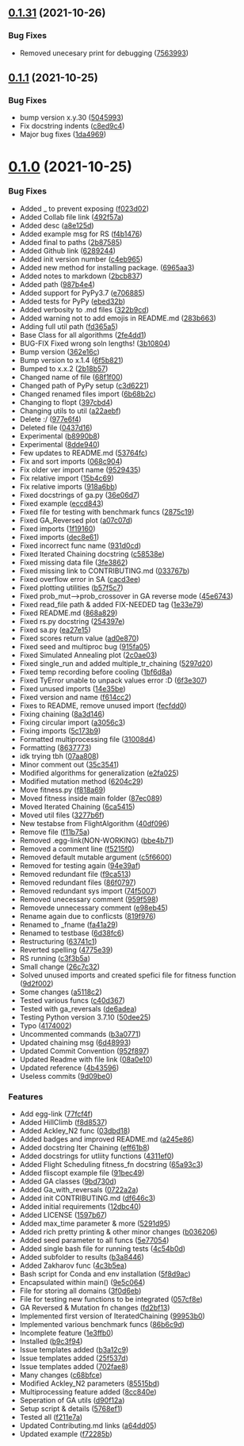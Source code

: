 ## [0.1.31](https://github.com/Agrover112/fliscopt/compare/v0.1.1...v0.1.31) (2021-10-26)


### Bug Fixes

* Removed unecesary print for debugging ([7563993](https://github.com/Agrover112/fliscopt/commit/7563993ccd8c5ad0dfc13e1b863ba16f4db14854))



## [0.1.1](https://github.com/Agrover112/fliscopt/compare/v0.1.0...v0.1.1) (2021-10-25)


### Bug Fixes

* bump version x.y.30 ([5045993](https://github.com/Agrover112/fliscopt/commit/50459932c398a6f30079a8cfbc51099b0b69a4c0))
* Fix docstring indents ([c8ed9c4](https://github.com/Agrover112/fliscopt/commit/c8ed9c473fb9bef37ae17ea28d7f0af5917c0597))
* Major bug fixes ([1da4969](https://github.com/Agrover112/fliscopt/commit/1da496927e8c4d43eeb64eacf5388aeee2b5d2b3))



# [0.1.0](https://github.com/Agrover112/fliscopt/compare/9d2f002967a7465a3a16f045107087a31bfed68e...v0.1.0) (2021-10-25)


### Bug Fixes

* Added _ to prevent exposing ([f023d02](https://github.com/Agrover112/fliscopt/commit/f023d0269cf647a673cc914ab17d6fc1cfbef91b))
* Added Collab file link ([492f57a](https://github.com/Agrover112/fliscopt/commit/492f57a44bff29f4d694cfee0da199721478ea98))
* Added desc ([a8e125d](https://github.com/Agrover112/fliscopt/commit/a8e125d93613e67ad6918b65e814e99656d9229d))
* Added example msg for RS ([f4b1476](https://github.com/Agrover112/fliscopt/commit/f4b1476a8ffc82e43e27b364bc390afd8587fef4))
* Added final to paths ([2b87585](https://github.com/Agrover112/fliscopt/commit/2b875855390c90b1baabe091c5a05116c042b642))
* Added Github link ([6289244](https://github.com/Agrover112/fliscopt/commit/62892443a3fe4cc0c17749a0a8c4eec9323ce0b3))
* Added init version number ([c4eb965](https://github.com/Agrover112/fliscopt/commit/c4eb965919703519a5e3f742d7ffdea25768ea38))
* Added new method for installing package. ([6965aa3](https://github.com/Agrover112/fliscopt/commit/6965aa375462039e94c79863aa1f2c00b74bcab5))
* Added notes to markdown ([2bcb837](https://github.com/Agrover112/fliscopt/commit/2bcb8376ef06cb9951c6607b5cd21da1db2cdb3c))
* Added path ([987b4e4](https://github.com/Agrover112/fliscopt/commit/987b4e401e436357a4ca265b08b514fff64dadaa))
* Added support for PyPy3.7 ([e706885](https://github.com/Agrover112/fliscopt/commit/e706885f412ca5fe9bc8928c45a6ea54d7fbe839))
* Added tests for PyPy ([ebed32b](https://github.com/Agrover112/fliscopt/commit/ebed32b949238e7eeb269115937d9c39aa3acff4))
* Added verbosity to .md files ([322b9cd](https://github.com/Agrover112/fliscopt/commit/322b9cd7b9649af0c787a1855511cc8eccf1c67c))
* Added warning not to add emojis in README.md ([283b663](https://github.com/Agrover112/fliscopt/commit/283b663088c28fddcc90938199801cb11d092602))
* Adding full util path ([fd365a5](https://github.com/Agrover112/fliscopt/commit/fd365a55119cebcf4993543e810e5d72ef949666))
* Base Class for all algorithms ([2fe4dd1](https://github.com/Agrover112/fliscopt/commit/2fe4dd1339bb50deb166fc5751ed1c067e1ef0fa))
* BUG-FIX Fixed wrong soln lengths! ([3b10804](https://github.com/Agrover112/fliscopt/commit/3b10804c622a4ed72583ac865bca86545c0aad12))
* Bump version ([362e16c](https://github.com/Agrover112/fliscopt/commit/362e16c86ec260c94d1f142180e82a743b44e8d5))
* Bump version to x.1.4 ([6f5b821](https://github.com/Agrover112/fliscopt/commit/6f5b821a218942570c19eddecf649cfed05e4a5d))
* Bumped to x.x.2 ([2b18b57](https://github.com/Agrover112/fliscopt/commit/2b18b574788fc3921c75a1e2cf39a30bba4f23bc))
* Changed name of file ([68f1f00](https://github.com/Agrover112/fliscopt/commit/68f1f00571fa60abd36197741d7f770bb9cbe799))
* Changed path of PyPy setup ([c3d6221](https://github.com/Agrover112/fliscopt/commit/c3d6221f385e09fef8ae1c18e8d6aa162cd0badc))
* Changed renamed files import ([6b68b2c](https://github.com/Agrover112/fliscopt/commit/6b68b2c2c1b5587773b279e51cfb329629f9058a))
* Changing to flopt ([397cbd4](https://github.com/Agrover112/fliscopt/commit/397cbd4dd4d4ac872d4f06bee9745d5cf97b7d86))
* Changing utils to util ([a22aebf](https://github.com/Agrover112/fliscopt/commit/a22aebf71acd7a175984e5c67675dc6a2aadaa7d))
* Delete :/ ([977e6f4](https://github.com/Agrover112/fliscopt/commit/977e6f4ca0b7a14c9f4d69aae5e34658741298eb))
* Deleted file ([0437d16](https://github.com/Agrover112/fliscopt/commit/0437d162fa669f3024797a41063540a17423456f))
* Experimental ([b8990b8](https://github.com/Agrover112/fliscopt/commit/b8990b883fd7b52b5170e971aacaff47d78f8684))
* Experimental ([8dde940](https://github.com/Agrover112/fliscopt/commit/8dde940c376c974bfbbd530da171fe9c8a1f8f38))
* Few updates to README.md ([53764fc](https://github.com/Agrover112/fliscopt/commit/53764fcaffb0243497d358836d2058d898e94893))
* Fix and sort imports ([068c904](https://github.com/Agrover112/fliscopt/commit/068c904929daeb6ba562963998ea2d5d6a3c9ff4))
* Fix older ver import name ([9529435](https://github.com/Agrover112/fliscopt/commit/9529435f5cf4eaa387867cbe6f65ef3e5bcf9ba1))
* Fix relative import ([15b4c69](https://github.com/Agrover112/fliscopt/commit/15b4c690000fa0591030386320b8fcf03b08c85f))
* Fix relative imports ([918a6bb](https://github.com/Agrover112/fliscopt/commit/918a6bbd7e1111aa59100dbdf0018e272e8698b3))
* Fixed docstrings of ga.py ([36e06d7](https://github.com/Agrover112/fliscopt/commit/36e06d72798d8aab71d54531dbc2396a01ed1395))
* Fixed example ([eccd843](https://github.com/Agrover112/fliscopt/commit/eccd84330b15e4c27a699689b82b5933a05539ea))
* Fixed file for testing with benchmark funcs ([2875c19](https://github.com/Agrover112/fliscopt/commit/2875c194297cd8d8fef0e1c4da7b8f07c5942cb3))
* Fixed GA_Reversed plot ([a07c07d](https://github.com/Agrover112/fliscopt/commit/a07c07da95f3da4247b711d8d3b2ec88da13f673))
* Fixed imports ([1f19160](https://github.com/Agrover112/fliscopt/commit/1f191602f0a05c781a3d4d5ca23c0fc19705a9e2))
* Fixed imports ([dec8e61](https://github.com/Agrover112/fliscopt/commit/dec8e61de58820b992c2ca0cb674e5c7770e574c))
* Fixed incorrect func name ([931d0cd](https://github.com/Agrover112/fliscopt/commit/931d0cdb6ab7fba016edef750a6b54c73267121c))
* Fixed Iterated Chaining docstring ([c58538e](https://github.com/Agrover112/fliscopt/commit/c58538e020b8205b49d2300dbfe8a4db3f95ecd5))
* Fixed missing data file ([3fe3862](https://github.com/Agrover112/fliscopt/commit/3fe38629fe310440994cffb5c75273773ee3eb61))
* Fixed missing link to CONTRIBUTING.md ([033767b](https://github.com/Agrover112/fliscopt/commit/033767b3e06bae4ad132a4805c3bc9bcefaf2dfe))
* Fixed overflow error in SA ([cacd3ee](https://github.com/Agrover112/fliscopt/commit/cacd3eed3fb02a67f15e23e05219db0ac6e7fad4))
* Fixed plotting utilities ([b57f5c7](https://github.com/Agrover112/fliscopt/commit/b57f5c7bab591cf75d8411eedc9c17fc8f9832f1))
* Fixed prob_mut-->prob_crossover in GA reverse mode ([45e6743](https://github.com/Agrover112/fliscopt/commit/45e6743b06c3ccca89c5d3c88cd73257664d3d04))
* Fixed read_file path & added FIX-NEEDED tag ([1e33e79](https://github.com/Agrover112/fliscopt/commit/1e33e79b805493ce47c8d0ec24696e0899b6cf72))
* Fixed README.md ([868a829](https://github.com/Agrover112/fliscopt/commit/868a829edeffb084714cc79e949b9fc59b969984))
* Fixed rs.py docstring ([254397e](https://github.com/Agrover112/fliscopt/commit/254397effb86323f9cd25ca505b9291c6ce264b7))
* Fixed sa.py ([ea27e15](https://github.com/Agrover112/fliscopt/commit/ea27e1587836de01a3ecf6f7e8f3caf9ff808305))
* Fixed scores return value ([ad0e870](https://github.com/Agrover112/fliscopt/commit/ad0e870de8720fa88bb8b0626ca942d3ddd79878))
* Fixed seed and multiproc bug ([915fa05](https://github.com/Agrover112/fliscopt/commit/915fa05f6c448b768f7204dcf309c6563df198f9))
* Fixed Simulated Annealing plot ([2c0ae03](https://github.com/Agrover112/fliscopt/commit/2c0ae030ec266f5599462de9e9347239b61159ec))
* Fixed single_run and added multiple_tr_chaining ([5297d20](https://github.com/Agrover112/fliscopt/commit/5297d209a685131f39f7bfd56643a7bbc08c0c29))
* Fixed temp recording before cooling ([1bf6d8a](https://github.com/Agrover112/fliscopt/commit/1bf6d8a832c5be2d07f159d5e158bb5e1ec81ec8))
* Fixed TyError unable to unpack values error :D ([6f3e307](https://github.com/Agrover112/fliscopt/commit/6f3e3075ba6dc467e76c0ee59bc7dc1bb7e24b67))
* Fixed unused imports ([14e35be](https://github.com/Agrover112/fliscopt/commit/14e35beea7a4cb2170d230b2544e67741776134d))
* Fixed version and name ([f614cc2](https://github.com/Agrover112/fliscopt/commit/f614cc2cc6b06f3d30cf602ea76a35f18ce9bbf2))
* Fixes to README, remove unused import ([fecfdd0](https://github.com/Agrover112/fliscopt/commit/fecfdd01b6599399195bedb885a969fdb13edd68))
* Fixing chaining ([8a3d146](https://github.com/Agrover112/fliscopt/commit/8a3d14650045df84ab83b5b03932407f48fd0c4b))
* Fixing circular import ([a3056c3](https://github.com/Agrover112/fliscopt/commit/a3056c3354e92a7ef48a6e59c547ef2d66028402))
* Fixing imports ([5c173b9](https://github.com/Agrover112/fliscopt/commit/5c173b9496cd0b28231c7b9cab7ac8249a8a5511))
* Formatted multiprocessing file ([31008d4](https://github.com/Agrover112/fliscopt/commit/31008d4a3e5bb8c4645dd788f6b37733cac35130))
* Formatting ([8637773](https://github.com/Agrover112/fliscopt/commit/863777328c7e50a389cbe43d26a880d2a0e9f4e2))
* idk trying tbh ([07aa808](https://github.com/Agrover112/fliscopt/commit/07aa8084012e280f607eb0f477ee194941512e4c))
* Minor comment out ([35c3541](https://github.com/Agrover112/fliscopt/commit/35c35411f61d22deca2c0f4cfef58f71f9ae4296))
* Modified algorithms for generalization ([e2fa025](https://github.com/Agrover112/fliscopt/commit/e2fa025382f6b9681c2dcfb715281f59b173f1d8))
* Modified mutation method ([6204c29](https://github.com/Agrover112/fliscopt/commit/6204c2964ae1c7075786aa2d8e940000b6f75ccf))
* Move fitness.py ([f818a69](https://github.com/Agrover112/fliscopt/commit/f818a6923aa060742685694c61c6bc217fe780f9))
* Moved fitness inside main folder ([87ec089](https://github.com/Agrover112/fliscopt/commit/87ec089d7ae22b7da22d2576180f8c8e35a6e34e))
* Moved Iterated Chaining ([6ca5415](https://github.com/Agrover112/fliscopt/commit/6ca54155ba68d87aaed73c8fa1dc747c4d0de906))
* Moved util files ([3277b6f](https://github.com/Agrover112/fliscopt/commit/3277b6f022529db3b6693c43f595ca273ff47df7))
* New testabse from FlightAlgorithm ([40df096](https://github.com/Agrover112/fliscopt/commit/40df096ca708b27a69597ebede69709445e6eeb6))
* Remove file ([f11b75a](https://github.com/Agrover112/fliscopt/commit/f11b75a45d7b4cf46689f52bf5550e0c897011d8))
* Removed .egg-link(NON-WORKING) ([bbe4b71](https://github.com/Agrover112/fliscopt/commit/bbe4b7106dc79b0309de11615da367155f3dc605))
* Removed a comment line ([f5215f0](https://github.com/Agrover112/fliscopt/commit/f5215f0055d062c8458fda92c048a5ea7c8c1239))
* Removed default mutable argument ([c5f6600](https://github.com/Agrover112/fliscopt/commit/c5f66005df4d63825e3eafdc5e9bdb8c80369b58))
* Removed for testing again ([94e39af](https://github.com/Agrover112/fliscopt/commit/94e39af45a291b8bd715d5e16af30421b8afc8ba))
* Removed redundant file ([f9ca513](https://github.com/Agrover112/fliscopt/commit/f9ca513a7e3fb302b5ebd0fb97222546c85d61cd))
* Removed redundant files ([86f0797](https://github.com/Agrover112/fliscopt/commit/86f0797f9cccc6454a73e7cdb47d086ddfac203d))
* Removed redundant sys import ([74f5007](https://github.com/Agrover112/fliscopt/commit/74f5007e4437c89514298e619ab1cfbe68133dec))
* Removed unecessary comment ([959f598](https://github.com/Agrover112/fliscopt/commit/959f598ad915cbe8b28c22ea5e7fb98a13a071a0))
* Removede unnecessary comment ([e98eb45](https://github.com/Agrover112/fliscopt/commit/e98eb45a18589015ec05d6e96e7dc50b0a5a0471))
* Rename again due to conflicsts ([819f976](https://github.com/Agrover112/fliscopt/commit/819f9765a3133b2e23860db10c6b34b2c1738694))
* Renamed to _fname ([fa41a29](https://github.com/Agrover112/fliscopt/commit/fa41a29c30c462ae1414cd1dd96332e2cb1eb45a))
* Renamed to testbase ([6d38fc6](https://github.com/Agrover112/fliscopt/commit/6d38fc627c2d163aef0da97e13e47e1ec44ccc31))
* Restructuring ([63741c1](https://github.com/Agrover112/fliscopt/commit/63741c1ac53df7f5e0a885c26c4c4cce0ba3dc4a))
* Reverted spelling ([4775e39](https://github.com/Agrover112/fliscopt/commit/4775e39e7e2023feda0b4b4e9b12a96c5118dc55))
* RS running ([c3f3b5a](https://github.com/Agrover112/fliscopt/commit/c3f3b5a2b0b738359d8c32f625e92a9dcdb43f76))
* Small change ([26c7c32](https://github.com/Agrover112/fliscopt/commit/26c7c32aebb62b1fb5d84f20c704ccf144d1cf43))
* Solved unused imports and created spefici file for fitness function ([9d2f002](https://github.com/Agrover112/fliscopt/commit/9d2f002967a7465a3a16f045107087a31bfed68e))
* Some changes ([a5118c2](https://github.com/Agrover112/fliscopt/commit/a5118c2e558b845e7b231db28e120e6231f7855b))
* Tested various funcs ([c40d367](https://github.com/Agrover112/fliscopt/commit/c40d36705ff8eb1e0cc9708863e8d9169aafd869))
* Tested with ga_reversals ([de6adea](https://github.com/Agrover112/fliscopt/commit/de6adea5827496daca8ea513894b6d040c746c6e))
* Testing Python version 3.7.10 ([50dee25](https://github.com/Agrover112/fliscopt/commit/50dee25972e1f8e4c4367e8ceebd0bce08d7d5c7))
* Typo ([4174002](https://github.com/Agrover112/fliscopt/commit/417400255eb06fb58fb9b47e3cf0f870334e4d77))
* Uncommented  commands ([b3a0771](https://github.com/Agrover112/fliscopt/commit/b3a0771c26bc036637eff7498fb48e1edd342443))
* Updated chaining msg ([6d48993](https://github.com/Agrover112/fliscopt/commit/6d489937cc345810fc30c89a390b6be38fcefcec))
* Updated Commit Convention ([952f897](https://github.com/Agrover112/fliscopt/commit/952f897311e0491ffa6d6f7a360df783b98cd043))
* Updated Readme with file link ([08a0e10](https://github.com/Agrover112/fliscopt/commit/08a0e101373bb7e434e054e7f2a6ba1366f37740))
* Updated reference ([4b43596](https://github.com/Agrover112/fliscopt/commit/4b4359639c4b3c6a72e8e5d7c49d4c49a21d3402))
* Useless commits ([9d09be0](https://github.com/Agrover112/fliscopt/commit/9d09be004862f8666d2ab15f1cb12f7275e779ec))


### Features

* Add egg-link ([77fcf4f](https://github.com/Agrover112/fliscopt/commit/77fcf4fd8e201450414f7c39d9381200b684f1a2))
* Added  HillClimb ([f8d8537](https://github.com/Agrover112/fliscopt/commit/f8d8537e91b6f6e0435fb34afeaac9acdbf893af))
* Added Ackley_N2 func ([03dbd18](https://github.com/Agrover112/fliscopt/commit/03dbd1844f902c2e66e3d85bd0f55c5dfcc4dc63))
* Added badges and improved README.md ([a245e86](https://github.com/Agrover112/fliscopt/commit/a245e86bbbbc2f51295d22b80d9f1404b1d6935a))
* Added docstring Iter Chaining ([eff61b8](https://github.com/Agrover112/fliscopt/commit/eff61b8e885aa645089e94751e13fa488e5dfae7))
* Added docstrings for utliity functions ([4311ef0](https://github.com/Agrover112/fliscopt/commit/4311ef015e6413f9f2461bebbaea108ec6399b64))
* Added Flight Scheduling fitness_fn docstring ([65a93c3](https://github.com/Agrover112/fliscopt/commit/65a93c38e91036f4d006a23cb8184d08d26294b1))
* Added fliscopt example file ([91bec49](https://github.com/Agrover112/fliscopt/commit/91bec49cf729a3ef89d2229774895cd9fb3e6b08))
* Added GA classes ([9bd730d](https://github.com/Agrover112/fliscopt/commit/9bd730d34cd8a3d5bb98531a91d59094bc9b8814))
* Added Ga_with_reversals ([0722a2a](https://github.com/Agrover112/fliscopt/commit/0722a2aab2f64a0f2bc92924cdf78a1761fb7277))
* Added init CONTRIBUTING.md ([df646c3](https://github.com/Agrover112/fliscopt/commit/df646c33ee833db2431b9b49b089f10d50401cca))
* Added initial requirements ([12dbc40](https://github.com/Agrover112/fliscopt/commit/12dbc40cde0559388c6515c5cbbc81d89c5e2ef5))
* Added LICENSE ([1597b67](https://github.com/Agrover112/fliscopt/commit/1597b67e97b1b160f6c39ee238c51af64540964b))
* Added max_time parameter & more ([5291d95](https://github.com/Agrover112/fliscopt/commit/5291d95fb831af3321641678872b917790b1cdfd))
* Added rich pretty printing & other minor changes ([b036206](https://github.com/Agrover112/fliscopt/commit/b0362064a0066419e87db1c87b90371e13b5de98))
* Added seed parameter to all funcs ([5e77054](https://github.com/Agrover112/fliscopt/commit/5e770544442a876bd2616bc84e2c1a950aef9f34))
* Added single bash file for running tests ([4c54b0d](https://github.com/Agrover112/fliscopt/commit/4c54b0d2e393b4a409d99c1c891f092fd2047a9c))
* Added subfolder to results ([b3a8446](https://github.com/Agrover112/fliscopt/commit/b3a844638b53aa1efd645a2f472610d4be1f9513))
* Added Zakharov func ([4c3b5ea](https://github.com/Agrover112/fliscopt/commit/4c3b5ea8a6fafeb6659644b7ecb0edfa4c404914))
* Bash script for Conda and env installation ([5f8d9ac](https://github.com/Agrover112/fliscopt/commit/5f8d9ac25b0f97fd17bb9ae3ba1fa78831ee553c))
* Encapsulated within main() ([9e5c064](https://github.com/Agrover112/fliscopt/commit/9e5c064415829f0ce541e2013857d50d929ef7ab))
* File for storing all domains ([3f0d6eb](https://github.com/Agrover112/fliscopt/commit/3f0d6eb081443a3f6f93f93c7573397e79825dcd))
* File for testing new functions to be integrated ([057cf8e](https://github.com/Agrover112/fliscopt/commit/057cf8eba46e10309be90d8c9e0615bd22b284ee))
* GA Reversed & Mutation fn changes ([fd2bf13](https://github.com/Agrover112/fliscopt/commit/fd2bf13f2d1a4a17e5fbdfb245d388b453947360))
* Implemented first version of IteratedChaining ([99953b0](https://github.com/Agrover112/fliscopt/commit/99953b024258730719ebff28c8c931d28f415c55))
* Implemented various benchmark funcs ([86b6c9d](https://github.com/Agrover112/fliscopt/commit/86b6c9d46d7fd20b0ca2a417a8b738ddf4b96bb1))
* Incomplete feature ([1e3ffb0](https://github.com/Agrover112/fliscopt/commit/1e3ffb0a4686c9fbab1ec59fdec6a23ba163df75))
* Installed ([b9c3f94](https://github.com/Agrover112/fliscopt/commit/b9c3f9481db65f506c1f469b3e2edad256860894))
* Issue templates added ([b3a12c9](https://github.com/Agrover112/fliscopt/commit/b3a12c9ec24942565d3e119e3279832b31306eeb))
* Issue templates added ([25f537d](https://github.com/Agrover112/fliscopt/commit/25f537d7119051eb66aded2e5c35163b61c29bf1))
* Issue templates added ([702fae8](https://github.com/Agrover112/fliscopt/commit/702fae82bee9039aaf041994f4fa52914e228013))
* Many changes ([c68bfce](https://github.com/Agrover112/fliscopt/commit/c68bfce203edd5506bdec0076b4ccb7baf2f196d))
* Modified Ackley_N2 parameters ([85515bd](https://github.com/Agrover112/fliscopt/commit/85515bde790481cb78dab92e3f3ef4afc2172763))
* Multiprocessing feature added ([8cc840e](https://github.com/Agrover112/fliscopt/commit/8cc840ecaf7c3c01d5dca5a89bfe565c5ff2d098))
* Seperation of GA utils ([d90f12a](https://github.com/Agrover112/fliscopt/commit/d90f12a21357b9a59d644ca44766156ad2c4f8c9))
* Setup script & details ([5768ef1](https://github.com/Agrover112/fliscopt/commit/5768ef10af3efef445673c52eaf782eb54597b21))
* Tested all ([f211e7a](https://github.com/Agrover112/fliscopt/commit/f211e7a400cac39cb9bff85246c75ca8cd7c067f))
* Updated Contributing.md links ([a64dd05](https://github.com/Agrover112/fliscopt/commit/a64dd0587bce942ae1abf722aff24e4ae5b4bfcd))
* Updated example ([f72285b](https://github.com/Agrover112/fliscopt/commit/f72285b0c9b33c1e4a223af70b8017b419d2d84f))



